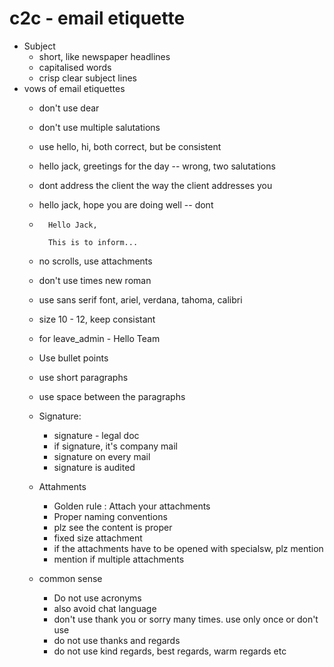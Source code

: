 # c2c - email etiquette

- Subject 
    - short, like newspaper headlines
    - capitalised words
    - crisp clear subject lines
- vows of email etiquettes
    - don't use dear
    - don't use multiple salutations
    - use hello, hi, both correct, but be consistent
    - hello jack, greetings for the day -- wrong, two salutations
    - dont address the client the way the client addresses you
    - hello jack, hope you are doing well -- dont
    - 
            Hello Jack,

            This is to inform...
    - no scrolls, use attachments
    - don't use times new roman
    - use sans serif font, ariel, verdana, tahoma, calibri
    - size 10 - 12, keep consistant
    - for leave_admin - Hello Team
    - Use bullet points
    - use short paragraphs
    - use space between the paragraphs


    - Signature:
        - signature - legal doc
        - if signature, it's company mail
        - signature on every mail
        - signature is audited
    - Attahments
        - Golden rule : Attach your attachments
        - Proper naming conventions
        - plz see the content is proper
        - fixed size attachment
        - if the attachments have to be opened with specialsw, plz mention
        - mention if multiple attachments
    - common sense
        - Do not use acronyms
        - also avoid chat language
        - don't use thank you or sorry many times. use only once or don't use
        - do not use thanks and regards
        - do not use kind regards, best regards, warm regards etc
